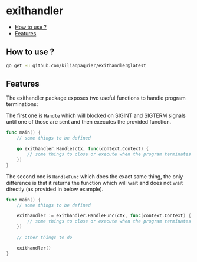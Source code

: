 # exithandler <!-- omit in toc -->

- [How to use ?](#how-to-use-)
- [Features](#features)

## How to use ?

```sh
go get -u github.com/kilianpaquier/exithandler@latest
```

## Features

The exithandler package exposes two useful functions to handle program terminations:

The first one is `Handle` which will blocked on SIGINT and SIGTERM signals until one of those are sent and then executes the provided function.

```go
func main() {
    // some things to be defined

    go exithandler.Handle(ctx, func(context.Context) {
        // some things to close or execute when the program terminates
    })
}
```

The second one is `HandleFunc` which does the exact same thing, the only difference is that it returns the function which will wait and does not wait directly (as provided in below example).

```go
func main() {
    // some things to be defined

    exithandler := exithandler.HandleFunc(ctx, func(context.Context) {
        // some things to close or execute when the program terminates
    })

    // other things to do

    exithandler()
}
```
